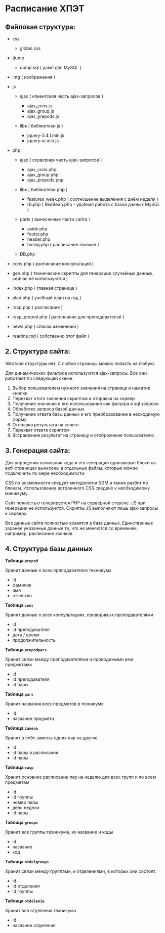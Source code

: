 # Расписание ХПЭТ

## Файловая структура:

- css
	- global.css

- dump
	- dump.sql ( дамп для MySQL )

- img ( изображения )

- js
	- ajax ( клиентская часть ajax-запросов )
		- ajax_cons.js
		- ajax_group.js
		- ajax_prepods.js

	- libs ( библиотеки js )
		- jquery-3.4.1.min.js
		- jquery-ui.min.js

- php
	- ajax ( серверная часть ajax-запросов )
		- ajax_cons.php
		- ajax_group.php
		- ajax_prepods.php

	- libs ( библиотеки php )
		- features_week.php ( соотношение выделения с днём недели )
		- rb.php ( RedBean.php - удобная работа с базой данных MySQL )

	- parts ( вынесенные части сайта )
		- aside.php
		- footer.php
		- header.php
		- timing.php ( расписание звонков )

	- DB.php

- cons.php ( расписание консультаций )
- gen.php ( технические скрипты для генерации случайных данных, сейчас не используются )
- index.php ( главная страница )
- plan.php ( учебный план на год )
- rasp.php ( расписание )
- rasp_prepod.php ( расписание для преподователей )
- news.php ( список изменений )
- readme.md ( собственно этот файл )

## 2. Структура сайта:

Жёсткой структуры нет. С любой страницы можно попасть на любую.  

Для динамических фильтров используются ajax-запросы. Все они работают по следующей схеме:
	
1. Выбор пользователем нужного значения на странице и нажатие кнопки
2. Перехват этого значения скриптом и отправка на сервер
3. Получение значения и его использование как фильтра в sql запросе
4. Обработка запроса базой данных
5. Получение ответа базы данных и его преобразование в неоходимую форму
6. Отправка результата на клиент
7. Перехват ответа скриптом
8. Встраивание результат на страницу и отображение пользователю

## 3. Генерация сайта:

Для упрощения написания кода и его генерации одинаковые блоки на веб-страницах вынесены в отдельные файлы, которые можно подключить по мере необходимости.  

CSS по возможности следует методологии БЭМ и также разбит по блокам. Использование встроенного CSS сведено к необходимому минимуму.  

Сайт полностью генерируется PHP на серверной стороне. JS при генерации не используется. Скрипты JS выполняют лишь ajax-запросы к серверу.  

Все данные сайта полностью хранятся в базе данных. Единственные заранее указанные данные те, что не меняются со временем, например, расписание звонков.

## 4. Структура базы данных

**Таблица `prepod`**

Хранит данные о всех преподавателях техникума
		
- id
- фамилия
- имя
- отчество

**Таблица `cons`**

Хранит данные о всех консультациях, проводимых преподавателями

- id
- id преподавателя
- дата / время
- продолжительность

**Таблица `prepodpars`**

Хранит связи между преподавателями и проводимыми ими предметами

- id
- id преподавателя
- id пары

**Таблица `pars`**

Хранит названия всех предметов в техникуме

- id
- название предмета

**Таблица `zamena`**

Хранит в себе замены одних пар на другие

- id
- id пары в расписании
- id пары

**Таблица `rasp`**

Хранит основное расписание пар на неделю для всех групп и по всем предметам

- id
- id группы
- номер пары
- день недели
- id пары

**Таблица `groups`**

Хранит все группы техникума, их название и коды

- id
- название
- код

**Таблица `otdelgroups`**

Хранит связи между группами, и отделениями, в которых они состоят.

- id
- id отделения
- id группы

**Таблица `otdelenie`**

Хранит все отделения техникума

- id
- название отделения
